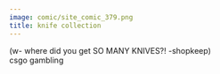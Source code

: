```yaml
---
image: comic/site_comic_379.png
title: knife collection
---
```

(w- where did you get SO MANY KNIVES?! -shopkeep)  
csgo gambling
